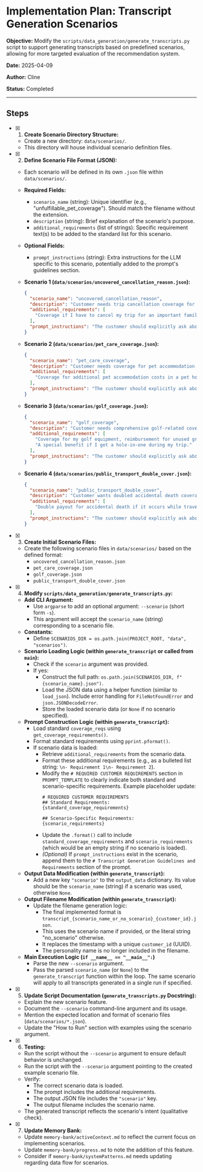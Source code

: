 # Implementation Plan: Transcript Generation Scenarios

**Objective:** Modify the `scripts/data_generation/generate_transcripts.py` script to support generating transcripts based on predefined scenarios, allowing for more targeted evaluation of the recommendation system.

**Date:** 2025-04-09

**Author:** Cline

**Status:** Completed

---

## Steps

- [x] 1.  **Create Scenario Directory Structure:**
    *   Create a new directory: `data/scenarios/`.
    *   This directory will house individual scenario definition files.

- [x] 2.  **Define Scenario File Format (JSON):**
    *   Each scenario will be defined in its own `.json` file within `data/scenarios/`.
    *   **Required Fields:**
        *   `scenario_name` (string): Unique identifier (e.g., "unfulfillable\_pet\_coverage"). Should match the filename without the extension.
        *   `description` (string): Brief explanation of the scenario's purpose.
        *   `additional_requirements` (list of strings): Specific requirement text(s) to be added to the standard list for this scenario.
    *   **Optional Fields:**
        *   `prompt_instructions` (string): Extra instructions for the LLM specific to this scenario, potentially added to the prompt's guidelines section.
    *   **Scenario 1 (`data/scenarios/uncovered_cancellation_reason.json`):**
        ```json
        {
          "scenario_name": "uncovered_cancellation_reason",
          "description": "Customer needs trip cancellation coverage for a personal family event (e.g., important wedding), which is typically excluded.",
          "additional_requirements": [
            "Coverage if I have to cancel my trip for an important family event, like my sister's wedding."
          ],
          "prompt_instructions": "The customer should explicitly ask about coverage for trip cancellation due to a personal family event, providing specific details (e.g., 'I need to know if I'm covered if I have to cancel my trip for my sister's wedding'). The agent should clearly acknowledge this specific request, note it as a requirement, and indicate that this might not be a standard covered reason for cancellation."
        }
        ```

    *   **Scenario 2 (`data/scenarios/pet_care_coverage.json`):**
        ```json
        {
          "scenario_name": "pet_care_coverage",
          "description": "Customer needs coverage for pet accommodation costs if their return is delayed.",
          "additional_requirements": [
            "Coverage for additional pet accommodation costs in a pet hotel or kennel if my return to Singapore is delayed."
          ],
          "prompt_instructions": "The customer should explicitly ask about coverage for pet accommodation costs if their return is delayed. The customer should provide specific details (e.g., 'I have a cat that would need to stay in a pet hotel if my flight is delayed'). The agent should clearly acknowledge this specific request and note it as a requirement."
        }
        ```

    *   **Scenario 3 (`data/scenarios/golf_coverage.json`):**
        ```json
        {
          "scenario_name": "golf_coverage",
          "description": "Customer needs comprehensive golf-related coverage including equipment, hole-in-one, green fees, and buggy damage.",
          "additional_requirements": [
            "Coverage for my golf equipment, reimbursement for unused green fees if I can't play, and coverage if I damage a golf buggy.",
            "A special benefit if I get a hole-in-one during my trip."
          ],
          "prompt_instructions": "The customer should explicitly ask about comprehensive golf coverage, mentioning specific aspects like equipment protection, hole-in-one achievement benefit, unused green fees, and golf buggy damage. The agent should clearly acknowledge these specific requests and note them as requirements."
        }
        ```

    *   **Scenario 4 (`data/scenarios/public_transport_double_cover.json`):**
        ```json
        {
          "scenario_name": "public_transport_double_cover",
          "description": "Customer wants doubled accidental death coverage when traveling on public transport.",
          "additional_requirements": [
            "Double payout for accidental death if it occurs while traveling on public transport."
          ],
          "prompt_instructions": "The customer should explicitly ask about doubled coverage for accidental death specifically when traveling on public transport. The customer should be clear about wanting this specific benefit (e.g., 'I want to know if the policy provides extra coverage if an accident happens while I'm on a bus or train'). The agent should clearly acknowledge this specific request and note it as a requirement."
        }
        ```

- [x] 3.  **Create Initial Scenario Files:**
    *   Create the following scenario files in `data/scenarios/` based on the defined format:
        * `uncovered_cancellation_reason.json`
        * `pet_care_coverage.json`
        * `golf_coverage.json`
        * `public_transport_double_cover.json`

- [x] 4.  **Modify `scripts/data_generation/generate_transcripts.py`:**
    *   **Add CLI Argument:**
        *   Use `argparse` to add an optional argument: `--scenario` (short form `-s`).
        *   This argument will accept the `scenario_name` (string) corresponding to a scenario file.
    *   **Constants:**
        *   Define `SCENARIOS_DIR = os.path.join(PROJECT_ROOT, "data", "scenarios")`.
    *   **Scenario Loading Logic (within `generate_transcript` or called from `main`):**
        *   Check if the `scenario` argument was provided.
        *   If yes:
            *   Construct the full path: `os.path.join(SCENARIOS_DIR, f"{scenario_name}.json")`.
            *   Load the JSON data using a helper function (similar to `load_json`). Include error handling for `FileNotFoundError` and `json.JSONDecodeError`.
            *   Store the loaded scenario data (or `None` if no scenario specified).
    *   **Prompt Construction Logic (within `generate_transcript`):**
        *   Load standard `coverage_reqs` using `get_coverage_requirements()`.
        *   Format standard requirements using `pprint.pformat()`.
        *   If scenario data is loaded:
            *   Retrieve `additional_requirements` from the scenario data.
            *   Format these additional requirements (e.g., as a bulleted list string: `\n- Requirement 1\n- Requirement 2`).
            *   Modify the `# REQUIRED CUSTOMER REQUIREMENTS` section in `PROMPT_TEMPLATE` to clearly indicate both standard and scenario-specific requirements. Example placeholder update:
                ```
                # REQUIRED CUSTOMER REQUIREMENTS
                ## Standard Requirements:
                {standard_coverage_requirements}

                ## Scenario-Specific Requirements:
                {scenario_requirements}
                ```
            *   Update the `.format()` call to include `standard_coverage_requirements` and `scenario_requirements` (which would be an empty string if no scenario is loaded).
            *   *(Optional)* If `prompt_instructions` exist in the scenario, append them to the `# Transcript Generation Guidelines and Requirements` section of the prompt.
    *   **Output Data Modification (within `generate_transcript`):**
        *   Add a new key `"scenario"` to the `output_data` dictionary. Its value should be the `scenario_name` (string) if a scenario was used, otherwise `None`.
    *   **Output Filename Modification (within `generate_transcript`):**
        *   Update the filename generation logic:
            *   The final implemented format is `transcript_{scenario_name_or_no_scenario}_{customer_id}.json`.
            *   This uses the scenario name if provided, or the literal string "no_scenario" otherwise.
            *   It replaces the timestamp with a unique `customer_id` (UUID).
            *   The personality name is no longer included in the filename.
    *   **Main Execution Logic (`if __name__ == "__main__":`)**
        *   Parse the new `--scenario` argument.
        *   Pass the parsed `scenario_name` (or `None`) to the `generate_transcript` function within the loop. The same scenario will apply to all transcripts generated in a single run if specified.

- [x] 5.  **Update Script Documentation (`generate_transcripts.py` Docstring):**
    *   Explain the new scenario feature.
    *   Document the `--scenario` command-line argument and its usage.
    *   Mention the expected location and format of scenario files (`data/scenarios/*.json`).
    *   Update the "How to Run" section with examples using the scenario argument.

- [x] 6.  **Testing:**
    *   Run the script without the `--scenario` argument to ensure default behavior is unchanged.
    *   Run the script *with* the `--scenario` argument pointing to the created example scenario file.
    *   Verify:
        *   The correct scenario data is loaded.
        *   The prompt includes the additional requirements.
        *   The output JSON file includes the `"scenario"` key.
        *   The output filename includes the scenario name.
    *   The generated transcript reflects the scenario's intent (qualitative check).

- [x] 7.  **Update Memory Bank:**
    *   Update `memory-bank/activeContext.md` to reflect the current focus on implementing scenarios.
    *   Update `memory-bank/progress.md` to note the addition of this feature.
    *   Consider if `memory-bank/systemPatterns.md` needs updating regarding data flow for scenarios.
